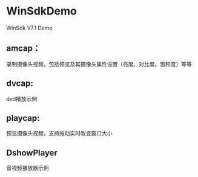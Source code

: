 # WinSdkDemo
WinSdk V7.1 Demo
## amcap：
录制摄像头视频，包括预览及其摄像头属性设置（亮度、对比度、饱和度）等等

## dvcap:
dvd播放示例

## playcap:
预览摄像头视频，支持拖动实时改变窗口大小

## DshowPlayer
音视频播放器示例
